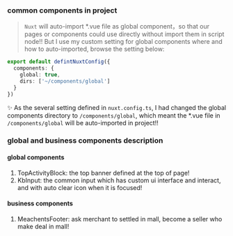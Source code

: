 ### common components in project
> `Nuxt` will auto-import *.vue file as global component，so that our pages or components could use directly without import them in script node!!
> But I use my custom setting for global components where and how to auto-imported, browse the setting below:
```typescript
export default defintNuxtConfig({
  components: {
    global: true,
    dirs: ['~/components/global']
  }
})
```
✨ As the several setting defined in `nuxt.config.ts`, I had changed the global components directory to `/components/global`, which meant the *.vue file in `/components/global` will be auto-imported in project!!

### global and business components description

#### global components
1. TopActivityBlock: the top banner defined at the top of page!
2. KbInput: the common input which has custom ui interface and interact, and with auto clear icon when it is focused!

#### business components
1. MeachentsFooter: ask merchant to settled in mall, become a seller who make deal in mall!